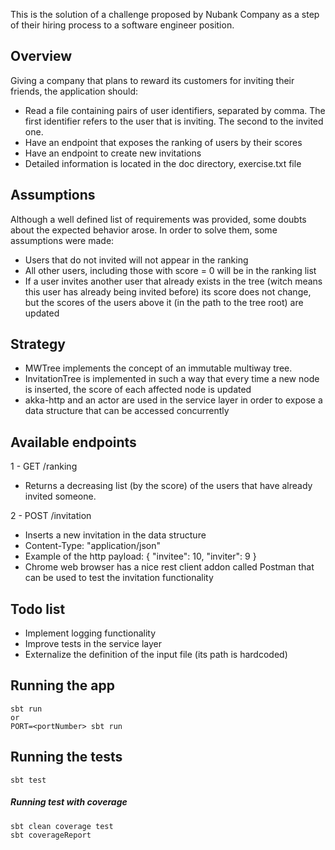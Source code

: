 This is the solution of a challenge proposed by Nubank Company as a step of their hiring process to a software engineer position.

## Overview

Giving a company that plans to reward its customers for inviting their friends, the application should:

- Read a file containing pairs of user identifiers, separated by comma. The first identifier refers to the user that is inviting. The second to the invited one.
- Have an endpoint that exposes the ranking of users by their scores
- Have an endpoint to create new invitations
- Detailed information is located in the doc directory, exercise.txt file

## Assumptions
Although a well defined list of requirements was provided, some doubts about the expected behavior arose. In order to solve them, some assumptions were made:

- Users that do not invited will not appear in the ranking
- All other users, including those with score = 0 will be in the ranking list
- If a user invites another user that already exists in the tree (witch means this user has already being invited before) its score does not change, but the scores of the users above it (in the path to the tree root) are updated

## Strategy

- MWTree implements the concept of an immutable multiway tree.
- InvitationTree is implemented in such a way that every time a new node is inserted, the score of each affected node is updated
- akka-http and an actor are used in the service layer in order to expose a data structure that can be accessed concurrently 

## Available endpoints

1 - GET /ranking
- Returns a decreasing list (by the score) of the users that have already invited someone.

2 - POST /invitation
- Inserts a new invitation in the data structure
- Content-Type: "application/json"
- Example of the http payload: { "invitee": 10, "inviter": 9 }
- Chrome web browser has a nice rest client addon called Postman that can be used to test the invitation functionality

## Todo list
- Implement logging functionality
- Improve tests in the service layer
- Externalize the definition of the input file (its path is hardcoded) 

## Running the app

    sbt run
    or
    PORT=<portNumber> sbt run

## Running the tests

    sbt test
    
##### Running test with coverage
    sbt clean coverage test
    sbt coverageReport

